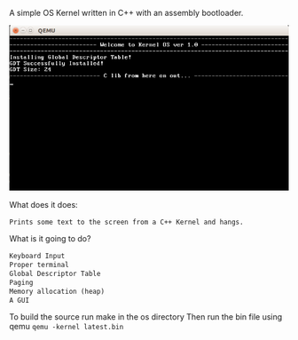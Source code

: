 A simple OS Kernel written in C++ with an assembly bootloader.

![1](https://github.com/rob-DEV/os-kernel/blob/master/res/2.PNG)

What does it does:

    Prints some text to the screen from a C++ Kernel and hangs.

What is it going to do?

    Keyboard Input
    Proper terminal
    Global Descriptor Table
    Paging
    Memory allocation (heap)
    A GUI

To build the source run make in the os directory
Then run the bin file using qemu
  `qemu -kernel latest.bin`
